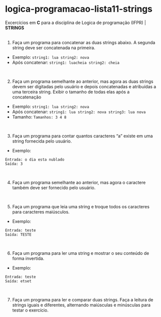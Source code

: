 # logica-programacao-lista11-strings
Excercícios em **C** para a disciplina de Logica de programação (IFPR) | **STRINGS**
<br>
<br>

1. Faça um programa para concatenar as duas strings abaixo. A segunda string deve ser concatenada na primeira.
- Exemplo: ```string1: lua string2: nova```
- Após concatenar: ```string1: luacheia
string2: cheia```
<br>

2. Faça um programa semelhante ao anterior, mas agora as duas strings devem ser digitadas pelo usuário e depois concatenadas e atribuídas a uma terceira string. Exibir o tamanho de todas elas após a concatenação
- Exemplo: ```string1: lua string2: nova```
- Após concatenar: ```string1: lua string2: nova string3: lua nova```
- Tamanho: ```Tamanhos: 3 4 8```
<br>

3. Faça um programa para contar quantos caracteres “a” existe em uma string fornecida pelo usuário.
- Exemplo: 
```
Entrada: o dia esta nublado
Saída: 3
```
<br>

4. Faça um programa semelhante ao anterior, mas agora o caractere também deve ser fornecido pelo usuário.
<br>                                                                                                    
 
5. Faça um programa que leia uma string e troque todos os caracteres para caracteres maiúsculos.
- Exemplo: 
```
Entrada: teste
Saída: TESTE
```
<br>

6. Faça um programa para ler uma string e mostrar o seu conteúdo de forma invertida.
- Exemplo:
```
Entrada: teste
Saída: etset
```
<br>

7. Faça um programa para ler e comparar duas strings. Faça a leitura de strings iguais e diferentes, alternando maiúsculas e minúsculas para testar o exercício.

